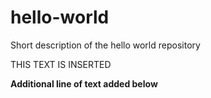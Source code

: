 # hello-world
Short description of the hello world repository

THIS TEXT IS INSERTED

**Additional line of text added below**

